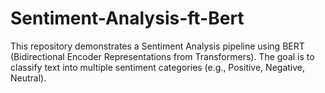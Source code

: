 # Sentiment-Analysis-ft-Bert
This repository demonstrates a Sentiment Analysis pipeline using BERT (Bidirectional Encoder Representations from Transformers). The goal is to classify text into multiple sentiment categories (e.g., Positive, Negative, Neutral).
